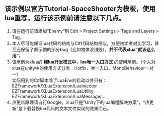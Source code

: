 ## 该示例以官方Tutorial-SpaceShooter为模板，使用lua重写，运行该示例前请注意以下几点。
1. 请在运行前请添加“Enemy”到 Edit > Project Settings > Tags and Layers > Tag。
1. 本人尽可能保证lua代码的结构与C#代码结构相似，方便初学者对比学习，甚至还保留了原示例的部分bug（比如物体没销毁），**并不代表xlua“就该这么用”**。
1. 该示例为xlua的 **纯lua开发模式中，lua唯一入口方式** 的使用示例。（个人对xlua在unity中的使用方式分类：Hotfix，唯一入口，MonoBehaviour一对一）  
实际用到的C#脚本除了LuaEnv的启动以外只有：  
EZFramework/XLuaExtension/LuaInjector  
EZFramework/XLuaExtension/LuaUtility  
EZFramework/XLuaExtension/LuaMessage/...  
1. 热更新原理请自行Google，xlua只是“Unity下的lua编程解决方案”，“热更新”是下载替换lua代码的文本文件实现的效果而已。